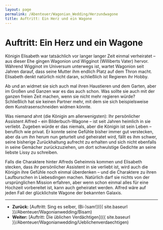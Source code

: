 ```yaml
---
layout: page
permalink: /Abenteuer/Wagonian_Wedding/Herzundwagone
title: Auftritt: Ein Herz und ein Wagone
---
```


# Auftritt: Ein Herz und ein Wagone

Königin Elisabeth war tatsächlich vor langer langer Zeit einmal verheiratet &ndash; aus dieser Ehe gingen Wagonion und Wigginot (Williberts Vater) hervor. Während Wigginot im Universum unterwegs ist, wartet Wagonion seit Jahren darauf, dass seine Mutter ihm endlich Platz auf dem Thron macht. Elisabeth denkt natürlich nicht daran, schließlich ist Regieren ihr Hobby.

Ab und an widmet sie sich auch mal ihren Haustieren und dem Garten, aber im Großen und Ganzen war es das auch schon. Was sollte sie auch mit der ganzen freien Zeit machen, wenn sie nicht mehr regieren würde? Schließlich hat sie keinen Partner mehr, mit dem sie sich beispielsweise dem Kunstrasenschneiden widmen könnte.

Was niemand ahnt (die Königin am allerwenigsten): Ihr persönlicher Assistent Alfred &ndash; ein Bilderbuch-Wagone &ndash; ist seit Jahren heimlich in sie verliebt. Zugeben würde er das niemals, aber die Königin ist sein Leben &ndash; beruflich wie privat. Er konnte seine Gefühle bisher immer gut verstecken, aber da um ihn herum nun geturtelt und geheiratet wird, fällt es ihm schwer, seine bisherige Zurückhaltung aufrecht zu erhalten und sich nicht ebenfalls in seine Gemächer zurückzuziehen, um dort schwulstige Gedichte an seine liebste Lissy zu schreiben.

<p>Falls die Charaktere hinter Alfreds Geheimnis kommen und Elisabeth stecken, dass ihr persönlicher Assistent in sie verliebt ist, wird auch die Königin ihre Gefühle noch einmal überdenken &ndash; und die Charaktere zu ihren Laufburschen in Liebesdingen machen. Natürlich darf sie nichts von der ursprünglichen Mission erfahren, aber wenn schon einmal alles für eine Hochzeit vorbereitet ist, kann auch geheiratet werden. Alfred wäre auf jeden Fall der glücklichste Wagone der bekannten Galaxis.<br/>
 </p>

***
- **Zurück:** [Auftritt: Sing es selber, (Bi-)sam!]({{ site.baseurl }}/Abenteuer/Wagonianwedding/Bisam)
- **Weiter:** [Auftritt: Die üblichen Verdächtigen]({{ site.baseurl }}/Abenteuer/Wagonianwedding/Ueblichenverdaechtigen)


